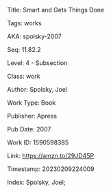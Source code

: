 Title:  Smart and Gets Things Done

Tags:   works

AKA:    spolsky-2007

Seq:    11.82.2

Level:  4 - Subsection

Class:  work

Author: Spolsky, Joel

Work Type: Book

Publisher: Apress

Pub Date: 2007

Work ID: 1590598385

Link:   https://amzn.to/29JD45P

Timestamp: 20230209224009

Index:  Spolsky, Joel; 
